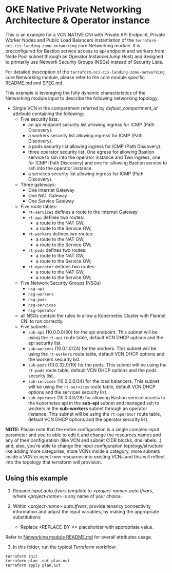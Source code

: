 <!-- BEGIN_TF_DOCS -->
# OKE Native Private Networking Architecture & Operator instance

This is an example for a VCN NATIVE CNI with Private API Endpoint, Private Worker Nodes and Public Load Balancers instantiation of the ```terraform-oci-cis-landing-zone-networking``` core Networking module. It is preconfigured for Bastion service access to api endpoint and workers from Node Pool subnet through an Operator Instance(Jump Host) and designed to primarily use Network Security Groups (NSGs) instead of Security Lists.

For detailed description of the ```terraform-oci-cis-landing-zone-networking```  core Networking module, please refer to the core module specific [README.md](../../README.md) and [SPEC.md](../../SPEC.md).

This example is leveraging the fully dynamic characteristics of the Networking module input to describe the following networking topology:

- Single VCN in the compartment referred by *default_compartment_id* attribute containing the following:
    - Five security lists:
        - an api endpoint security list allowing ingress for ICMP (Path Discovery).
        - a workers security list allowing ingress for ICMP (Path Discovery).
        - a pods security list allowing ingress for ICMP (Path Discovery).
        - three operator security list. One egress for allowing Bastion service to ssh into the operator instance and Two ingress, one for ICMP (Path Discovery) and one for allowing Bastion service to ssh into the operator instance. 
        - a services security list allowing ingress for ICMP (Path Discovery).
    - Three gateways:
        - One Internet Gateway
        - One NAT Gateway
        - One Service Gateway
    - Five route tables:
        - ```rt-services``` defines a route to the Internet Gateway
        - ```rt-api``` defines two routes:
            - a route to the NAT GW;
            - a route to the Service GW;
        - ```rt-workers``` defines two routes:
            - a route to the NAT GW;
            - a route to the Service GW;
        - ```rt-pods``` defines two routes:
            - a route to the NAT GW;
            - a route to the Service GW;            
        - ```rt-operator``` defines two routes:
            - a route to the NAT GW;
            - a route to the Service GW;                        
    - Five Network Security Groups (NSGs)
        - ```nsg-api```
        - ```nsg-workers``` 
        - ```nsg-pods``` 
        - ```nsg-services```
        - ```nsg-operator```
    - all NSGs contain the rules to allow a Kubernetes Cluster with Flannel CNI to run correctly.
    - Five subnets:
        - ```sub-api``` (10.0.0.0/30) for the api endpoint. This subnet will be using the ```rt-api``` route table, default VCN DHCP options and the api security list.
        -  ```sub-workers``` (10.0.1.0/24) for the workers. This subnet will be using the ```rt-workers``` route table, default VCN DHCP options and the workers security list.
        -  ```sub-pods``` (10.0.32.0/19) for the pods. This subnet will be using the ```rt-pods``` route table, default VCN DHCP options and the pods security list.
        - ```sub-services``` (10.0.2.0/24) for the load balancers. This subnet will be using the ```rt-services``` route table, default VCN DHCP options and the services security list.
        - ```sub-operator``` (10.0.3.0/28) for allowing Bastion service access to the kubernetes api in the **sub-api** subnet and managed ssh to workers in the **sub-workers** subnet through an operator instance. This subnet will be using the ```rt-operator``` route table, default VCN DHCP options and the operator security list.

__NOTE:__ Please note that the entire configuration is a single complex input parameter and you're able to edit it and change the resources names and any of their configuration (like VCN and subnet CIDR blocks, dns labels...) and, also, you're able to change the input configuration topology/structure like adding more categories, more VCNs inside a category, more subnets inside a VCN or inject new resources into existing VCNs and this will reflect into the topology that terraform will provision.

## Using this example
1. Rename *input.auto.tfvars.template* to *\<project-name\>.auto.tfvars*, where *\<project-name\>* is any name of your choice.

2. Within *\<project-name\>.auto.tfvars*, provide tenancy connectivity information and adjust the input variables, by making the appropriate substitutions:
   - Replace \<REPLACE-BY-\*\> placeholder with appropriate value. 
   
Refer to [Networking module README.md](../../README.md) for overall attributes usage.

3. In this folder, run the typical Terraform workflow:
```
terraform init
terraform plan -out plan.out
terraform apply plan.out
```